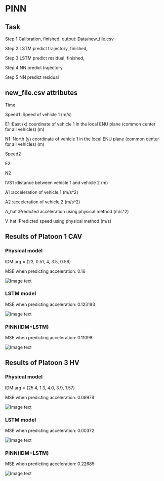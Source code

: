 # PINN

## Task

Step 1 Calibration, finished, output: Data/new_file.csv

Step 2 LSTM predict trajectory, finished,

Step 3 LSTM predict residual, finished,

Step 4 NN predict trajectory

Step 5 NN predict residual


## new_file.csv attributes

Time	

Speed1  :Speed of vehicle 1 (m/s)

E1  :East (x) coordinate of vehicle 1 in the local ENU plane (common center for all vehicles) (m)

N1	:North (y) coordinate of vehicle 1 in the local ENU plane (common center for all vehicles) (m)

Speed2

E2	

N2	

IVS1	:distance between vehicle 1 and vehicle 2 (m)

A1	:acceleration of vehicle 1 (m/s^2)

A2	:acceleration of vehicle 2 (m/s^2)

A_hat	:Predicted acceleration using physical method (m/s^2)

V_hat	:Predicted speed using physical method (m/s)




## Results of Platoon 1 CAV
### Physical model
IDM arg = (23, 0.51, 4, 3.5, 0.56)

MSE when predicting acceleration: 0.16

![Image text](https://github.com/Keke-Long/PINN/blob/main/Physical_model/Platoon1_IDM_result_comparison.jpg)
 

### LSTM model
MSE when predicting acceleration: 0.123193

![Image text](https://github.com/Keke-Long/PINN/blob/main/LSTM/Platoon1_LSTM_result.png)


### PINN(IDM+LSTM)
MSE when predicting acceleration: 0.11098

![Image text](https://github.com/Keke-Long/PINN/blob/main/IDM%2BLSTM/Platoon1_PINN_result_plot.png)



## Results of Platoon 3 HV
### Physical model
IDM arg = (25.4,   1.3,  4.0,  3.9,  1.57)

MSE when predicting acceleration: 0.09978

![Image text](https://github.com/Keke-Long/PINN/blob/main/Physical_model/Platoon3_IDM_result_comparison.jpg)
 

### LSTM model
MSE when predicting acceleration: 0.00372

![Image text](https://github.com/Keke-Long/PINN/blob/main/LSTM/Platoon3_LSTM_result.png)


### PINN(IDM+LSTM)
MSE when predicting acceleration: 0.22685

![Image text](https://github.com/Keke-Long/PINN/blob/main/IDM%2BLSTM/Platoon3_PINN_result_plot.png)


